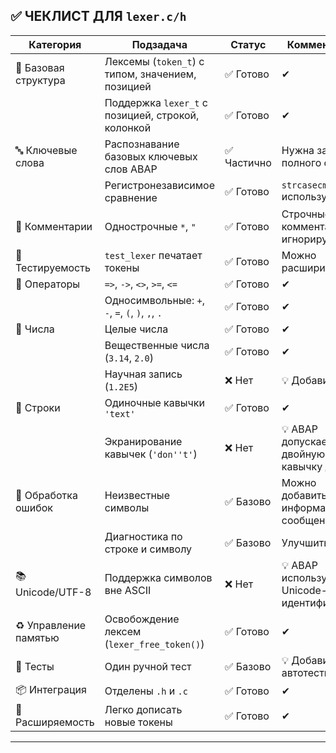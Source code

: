 ## ✅ **ЧЕКЛИСТ ДЛЯ `lexer.c/h`**

| Категория            | Подзадача                                         | Статус     | Комментарий                                  |
| -------------------- | ------------------------------------------------- | ---------- | -------------------------------------------- |
| 🧱 Базовая структура | Лексемы (`token_t`) с типом, значением, позицией  | ✅ Готово   | ✔                                            |
|                      | Поддержка `lexer_t` с позицией, строкой, колонкой | ✅ Готово   | ✔                                            |
| 🔤 Ключевые слова    | Распознавание базовых ключевых слов ABAP          | ✅ Частично | Нужна загрузка полного списка                |
|                      | Регистронезависимое сравнение                     | ✅ Готово   | `strcasecmp` используется                    |
| 🧾 Комментарии       | Однострочные `*`, `"`                             | ✅ Готово   | Строчные комментарии игнорируются            |
| 🧪 Тестируемость     | `test_lexer` печатает токены                      | ✅ Готово   | Можно расширить                              |
| 🔣 Операторы         | `=>`, `->`, `<>`, `>=`, `<=`                      | ✅ Готово   | ✔                                            |
|                      | Односимвольные: `+`, `-`, `=`, `(`, `)`, `,`, `.` | ✅ Готово   | ✔                                            |
| 🔢 Числа             | Целые числа                                       | ✅ Готово   | ✔                                            |
|                      | Вещественные числа (`3.14`, `2.0`)                | ✅ Готово   | ✔                                            |
|                      | Научная запись (`1.2E5`)                          | ❌ Нет      | 💡 Добавить                                  |
| 💬 Строки            | Одиночные кавычки `'text'`                        | ✅ Готово   | ✔                                            |
|                      | Экранирование кавычек (`'don''t'`)                | ❌ Нет      | 💡 ABAP допускает двойную кавычку для `'`    |
| 🧠 Обработка ошибок  | Неизвестные символы                               | ✅ Базово   | Можно добавить более информативные сообщения |
|                      | Диагностика по строке и символу                   | ✅ Базово   | Улучшить логи                                |
| 📚 Unicode/UTF-8     | Поддержка символов вне ASCII                      | ❌ Нет      | 💡 ABAP использует Unicode-идентификаторы    |
| ♻ Управление памятью | Освобождение лексем (`lexer_free_token()`)        | ✅ Готово   | ✔                                            |
| 🧪 Тесты             | Один ручной тест                                  | ✅ Базово   | 💡 Добавить автотесты                        |
| 📦 Интеграция        | Отделены `.h` и `.c`                              | ✅ Готово   | ✔                                            |
| 🧩 Расширяемость     | Легко дописать новые токены                       | ✅ Готово   | ✔                                            |

---
